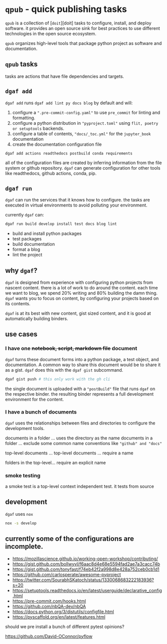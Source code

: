 # `qpub` - quick publishing tasks

`qpub` is a collection of [`doit`][doit] tasks to configure, install, and deploy software. it provides an open source sink for best practices to use different technologies in the open source ecosystem.

`qpub` organizes high-level tools that package python project as software and documentation.

## `qpub` tasks

tasks are actions that have file dependencies and targets.

## `dgaf add`

`dgaf add` runs `dgaf add lint py docs blog` by default and will:

1. configure a `".pre-commit-config.yaml"` to use `pre_commit` for linting and formatting.
2. configure a python distribution in `"pyproject.toml"` using `flit, poetry or setuptools` backends.
3. configure a table of contents, `"docs/_toc.yml"` for the `jupyter_book` documentation
4. create the documentation configuration file

```bash
dgaf add actions readthedocs postbuild conda requirements
```

all of the configuration files are created by inferring information from the file system or github repository. `dgaf` can generate configuration for other tools like readthedocs, github actions, conda, pip.

## `dgaf run`

`dgaf` can run the services that it knows how to configure. the tasks are executed in virtual environments to avoid polluting your environment.


currently `dgaf` can:

```bash
dgaf run build develop install test docs blog lint
```

* build and install python packages
* test packages
* build documentation
* format a blog
* lint the project

## why `dgaf`?

`dgaf` is designed from experience with configuring python projects from nascent content. there is a lot of work to do around the content. each time we want to blog, we spend 20% writing and 80% building the damn thing. `dgaf` wants you to focus on content, by configuring your projects based on its contents.

`dgaf` is at its best with new content, gist sized content, and it is good at automatically building binders.

## use cases

### I have one ~~notebook, script, markdown file~~ document

`dgaf` turns these document forms into a python package, a test object, and documentation. A common way to share this document would be to share it as a gist. `dgaf` does this with the `dgaf gist` subcommand.

```bash
dgaf gist push # this only work with the gh cli
```

the single document is uploaded with a `"postBuild"` file that runs `dgaf` on the respective binder. the resulting binder represents a full development environment for the content.

### I have a bunch of documents

`dgaf` uses the relationships between files and directories to configure the development tools.

documents in a folder ... uses the directory as the name
documents in a folder ... exclude some common name conventions like `"github" and "docs"`

top-level documents ...
top-level documents ... require a name

folders in the top-level... require an explicit name

### smoke testing

a smoke test is a top-level context independent test. it tests from source

## development

`dgaf` uses `nox`

```bash
nox -s develop
```

## currently some of the configurations are incomplete.

* https://mozillascience.github.io/working-open-workshop/contributing/
* https://gist.github.com/bollwyvl/f6aac8d4e68e5594fad2ae7a3cacc74b
* https://gist.github.com/tonyfast/f74eb42f2a998d8e428a752ceb0cb1d1
* https://github.com/carlosperate/awesome-pyproject
* https://twitter.com/SourabhSKatoch/status/1330068683222183936?s=20
* https://setuptools.readthedocs.io/en/latest/userguide/declarative_config.html
* https://pre-commit.com/hooks.html
* https://github.com/nbQA-dev/nbQA
* https://docs.python.org/3/distutils/configfile.html
* https://pyscaffold.org/en/latest/features.html

should we pre install a bunch of different pytest opinions?

[github actions]: #
https://github.com/David-OConnor/pyflow
